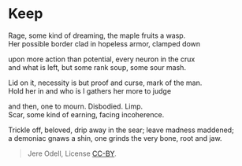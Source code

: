 # Keep

Rage, some kind of dreaming, the maple fruits a wasp.  
Her possible border clad in hopeless armor, clamped down

upon more action than potential, every neuron in the crux  
and what is left, but some rank soup, some sour mash.

Lid on it, necessity is but proof and curse, mark of the man.  
Hold her in and who is I gathers her more to judge

and then, one to mourn. Disbodied. Limp.  
Scar, some kind of earning, facing incoherence.

Trickle off, beloved, drip away in the sear; leave madness maddened;  
a demoniac gnaws a shin, one grinds the very bone, root and jaw.

>Jere Odell, License [CC-BY](https://creativecommons.org/licenses/by/4.0/).